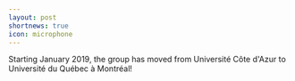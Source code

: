 ```yaml
---
layout: post
shortnews: true
icon: microphone
---
```


Starting January 2019, the group has moved from Université Côte d'Azur to Université du Québec à Montréal!
